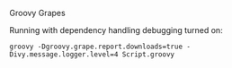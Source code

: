 

Groovy Grapes

Running with dependency handling debugging turned on:

```
groovy -Dgroovy.grape.report.downloads=true -Divy.message.logger.level=4 Script.groovy
```
